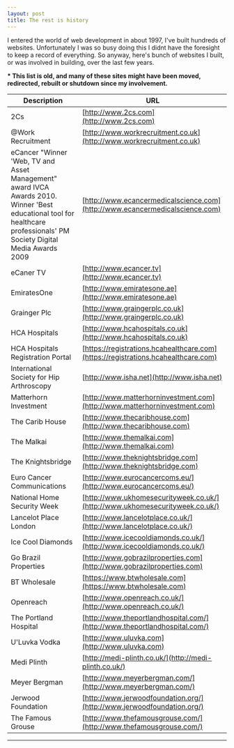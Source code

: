 ```yaml
---
layout: post
title: The rest is history
---
```


I entered the world of web development in about 1997, I've built hundreds of websites. Unfortunately I was so busy doing this I didnt have the foresight to keep a record of everything. So anyway, here's bunch of websites I built, or was involved in building, over the last few years. 

<p class="message">
  <strong>* This list is old, and many of these sites might have been moved, redirected, rebuilt or shutdown since my involvement.</strong>
</p>

Description | URL
---|---
2Cs | [http://www.2cs.com](http://www.2cs.com)
@Work Recruitment | [http://www.workrecruitment.co.uk](http://www.workrecruitment.co.uk)
eCancer "Winner 'Web, TV and Asset Management" award IVCA Awards 2010. Winner 'Best educational tool for healthcare professionals' PM Society Digital Media Awards 2009 | [http://www.ecancermedicalscience.com](http://www.ecancermedicalscience.com)
eCaner TV | [http://www.ecancer.tv](http://www.ecancer.tv)
EmiratesOne | [http://www.emiratesone.ae](http://www.emiratesone.ae)
Grainger Plc | [http://www.graingerplc.co.uk](http://www.graingerplc.co.uk)
HCA Hospitals | [http://www.hcahospitals.co.uk](http://www.hcahospitals.co.uk)
HCA Hospitals Registration Portal | [https://registrations.hcahealthcare.com](https://registrations.hcahealthcare.com)
International Society for Hip Arthroscopy | [http://www.isha.net](http://www.isha.net)
Matterhorn Investment | [http://www.matterhorninvestment.com](http://www.matterhorninvestment.com)
The Carib House | [http://www.thecaribhouse.com](http://www.thecaribhouse.com)
The Malkai | [http://www.themalkai.com](http://www.themalkai.com)
The Knightsbridge | [http://www.theknightsbridge.com](http://www.theknightsbridge.com)
Euro Cancer Communications | [http://www.eurocancercoms.eu/](http://www.eurocancercoms.eu/)
National Home Security Week | [http://www.ukhomesecurityweek.co.uk/](http://www.ukhomesecurityweek.co.uk/)
Lancelot Place London | [http://www.lancelotplace.co.uk/](http://www.lancelotplace.co.uk/)
Ice Cool Diamonds | [http://www.icecooldiamonds.co.uk/](http://www.icecooldiamonds.co.uk/)
Go Brazil Properties | [http://www.gobrazilproperties.com](http://www.gobrazilproperties.com)
BT Wholesale | [https://www.btwholesale.com](https://www.btwholesale.com)
Openreach | [http://www.openreach.co.uk/](http://www.openreach.co.uk/)
The Portland Hospital | [http://www.theportlandhospital.com/](http://www.theportlandhospital.com/)
U'Luvka Vodka | [http://www.uluvka.com](http://www.uluvka.com)
Medi Plinth | [http://medi-plinth.co.uk/](http://medi-plinth.co.uk/)
Meyer Bergman | [http://www.meyerbergman.com/](http://www.meyerbergman.com/)
Jerwood Foundation | [http://www.jerwoodfoundation.org/](http://www.jerwoodfoundation.org/) 
The Famous Grouse | [http://www.thefamousgrouse.com/](http://www.thefamousgrouse.com/)

<hr style="clear:both"/>
